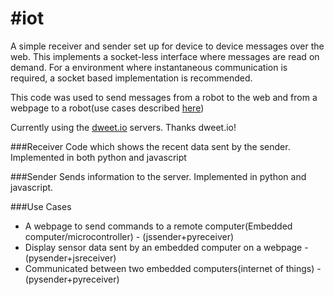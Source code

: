 #iot
===
 
A simple receiver and sender set up for device to device messages over the web. This implements a socket-less interface where messages are read on demand. For a environment where instantaneous communication is required, a socket based implementation is recommended.


This code was used to send messages from a robot to the web and from a webpage to a robot(use cases described [here](#use-cases))

Currently using the [dweet.io](http://dweet.io) servers. Thanks dweet.io!

###Receiver
Code which shows the recent data sent by the sender. Implemented in both python and javascript

###Sender
Sends information to the server. Implemented in python and javascript.

###Use Cases

* A webpage to send commands to a remote computer(Embedded computer/microcontroller) - (jssender+pyreceiver)
* Display sensor data sent by an embedded computer on a webpage - (pysender+jsreceiver)
* Communicated between two embedded computers(internet of things) - (pysender+pyreceiver)
